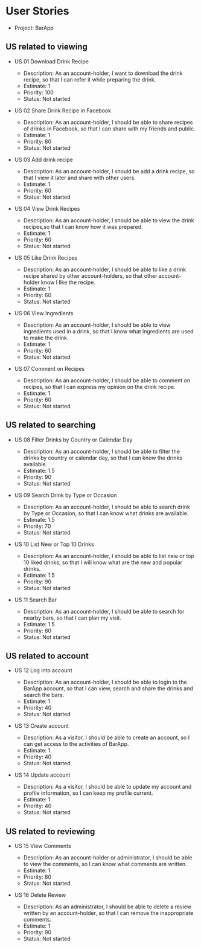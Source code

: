# User Stories

- Project: BarApp

## US related to viewing

- US 01 Download Drink Recipe
  - Description: As an account-holder, I want to download the drink recipe, so that I can refer it while preparing the drink.
  - Estimate: 1
  - Priority: 100
  - Status: Not started

- US 02 Share Drink Recipe in Facebook
  - Description: As an account-holder, I should be able to share recipes of drinks in Facebook, so that I can share with my friends and public.
  - Estimate: 1
  - Priority: 80
  - Status: Not started
 
- US 03 Add drink recipe
  - Description: As an account-holder, I should be add a drink recipe, so that I view it later and share with other users.
  - Estimate: 1
  - Priority: 60
  - Status: Not started
 
- US 04 View Drink Recipes
  - Description: As an account-holder, I should be able to view the drink recipes,so that I can know how it was prepared.
  - Estimate: 1
  - Priority: 60
  - Status: Not started
 
- US 05 Like Drink Recipes
  - Description: As an account-holder, I should be able to like a drink recipe shared by other account-holders, so that other account-holder know I like the recipe.
  - Estimate: 1
  - Priority: 60
  - Status: Not started
 
- US 06 View Ingredients
  - Description: As an account-holder, I should be able to view ingredients used in a drink, so that I know what ingredients are used to make the drink.
  - Estimate: 1
  - Priority: 60
  - Status: Not started
 
- US 07 Comment on Recipes
  - Description: As an account-holder, I should be able to comment on recipes, so that I can express my opinion on the drink recipe.
  - Estimate: 1
  - Priority: 60
  - Status: Not started
 
## US related to searching
 
- US 08 Filter Drinks by Country or Calendar Day
  - Description: As an account-holder, I should be able to filter the drinks by country or calendar day, so that I can know the drinks available.
  - Estimate: 1.5
  - Priority: 90
  - Status: Not started
 
- US 09 Search Drink by Type or Occasion
  - Description: As an account-holder, I should be able to search drink by Type or Occasion, so that I can know what drinks are available.
  - Estimate: 1.5
  - Priority: 70
  - Status: Not started
 
- US 10 List New or Top 10 Drinks
  - Description: As an account-holder, I should be able to list new or top 10 liked drinks, so that I will know what are the new and popular drinks.
  - Estimate: 1.5
  - Priority: 90
  - Status: Not started
 
- US 11 Search Bar
  - Description: As an account-holder, I should be able to search for nearby bars, so that I can plan my visit.
  - Estimate: 1.5
  - Priority: 80
  - Status: Not started
 
## US related to account
 
- US 12 Log into account
  - Description: As an account-holder, I should be able to login to the BarApp account, so that I can view, search and share the drinks and search the bars.
  - Estimate: 1
  - Priority: 40
  - Status: Not started
 
- US 13 Create account
  - Description: As a visitor, I should be able to create an account, so I can get access to the activities of BarApp.
  - Estimate: 1
  - Priority: 40
  - Status: Not started

- US 14 Update account
  - Description: As a visitor, I should be able to update my account and profile information, so I can keep my profile current.
  - Estimate: 1
  - Priority: 40
  - Status: Not started


## US related to reviewing
 
- US 15 View Comments
  - Description: As an account-holder or administrator, I should be able to view the comments, so I can know what comments are written.
  - Estimate: 1
  - Priority: 80
  - Status: Not started
 
- US 16 Delete Review
  - Description: As an administrator, I should be able to delete a review written by an account-holder, so that I can remove the inappropriate comments.
  - Estimate: 1
  - Priority: 90
  - Status: Not started
